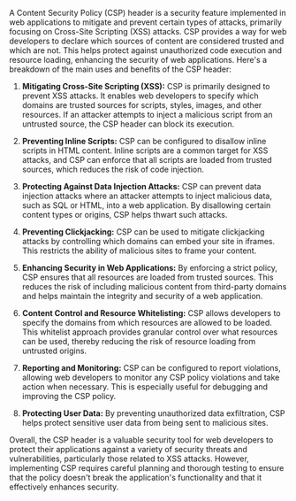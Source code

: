 A Content Security Policy (CSP) header is a security feature implemented in web applications to mitigate and prevent certain types of attacks, primarily focusing on Cross-Site Scripting (XSS) attacks. CSP provides a way for web developers to declare which sources of content are considered trusted and which are not. This helps protect against unauthorized code execution and resource loading, enhancing the security of web applications. Here's a breakdown of the main uses and benefits of the CSP header:

1. **Mitigating Cross-Site Scripting (XSS):** CSP is primarily designed to prevent XSS attacks. It enables web developers to specify which domains are trusted sources for scripts, styles, images, and other resources. If an attacker attempts to inject a malicious script from an untrusted source, the CSP header can block its execution.

2. **Preventing Inline Scripts:** CSP can be configured to disallow inline scripts in HTML content. Inline scripts are a common target for XSS attacks, and CSP can enforce that all scripts are loaded from trusted sources, which reduces the risk of code injection.

3. **Protecting Against Data Injection Attacks:** CSP can prevent data injection attacks where an attacker attempts to inject malicious data, such as SQL or HTML, into a web application. By disallowing certain content types or origins, CSP helps thwart such attacks.

4. **Preventing Clickjacking:** CSP can be used to mitigate clickjacking attacks by controlling which domains can embed your site in iframes. This restricts the ability of malicious sites to frame your content.

5. **Enhancing Security in Web Applications:** By enforcing a strict policy, CSP ensures that all resources are loaded from trusted sources. This reduces the risk of including malicious content from third-party domains and helps maintain the integrity and security of a web application.

6. **Content Control and Resource Whitelisting:** CSP allows developers to specify the domains from which resources are allowed to be loaded. This whitelist approach provides granular control over what resources can be used, thereby reducing the risk of resource loading from untrusted origins.

7. **Reporting and Monitoring:** CSP can be configured to report violations, allowing web developers to monitor any CSP policy violations and take action when necessary. This is especially useful for debugging and improving the CSP policy.

8. **Protecting User Data:** By preventing unauthorized data exfiltration, CSP helps protect sensitive user data from being sent to malicious sites.

Overall, the CSP header is a valuable security tool for web developers to protect their applications against a variety of security threats and vulnerabilities, particularly those related to XSS attacks. However, implementing CSP requires careful planning and thorough testing to ensure that the policy doesn't break the application's functionality and that it effectively enhances security.
